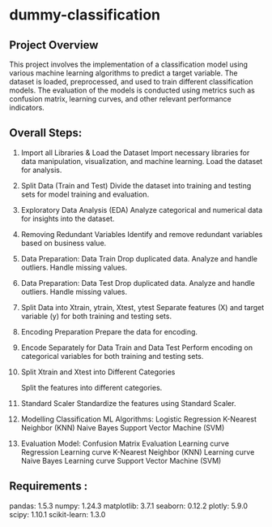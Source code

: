 # dummy-classification

## Project Overview

This project involves the implementation of a classification model using various machine learning algorithms to predict a target variable. 
The dataset is loaded, preprocessed, and used to train different classification models. 
The evaluation of the models is conducted using metrics such as confusion matrix, learning curves, and other relevant performance indicators.
## Overall Steps:
1. Import all Libraries & Load the Dataset
   Import necessary libraries for data manipulation, visualization, and machine learning.
   Load the dataset for analysis.

2. Split Data (Train and Test)
   Divide the dataset into training and testing sets for model training and evaluation.

3. Exploratory Data Analysis (EDA)
   Analyze categorical and numerical data for insights into the dataset.

4. Removing Redundant Variables
   Identify and remove redundant variables based on business value.

5. Data Preparation: Data Train
    Drop duplicated data.
    Analyze and handle outliers.
    Handle missing values.

6. Data Preparation: Data Test
  Drop duplicated data.
  Analyze and handle outliers.
  Handle missing values.

7. Split Data into Xtrain, ytrain, Xtest, ytest
   Separate features (X) and target variable (y) for both training and testing sets.

8. Encoding Preparation
        Prepare the data for encoding.

9. Encode Separately for Data Train and Data Test
        Perform encoding on categorical variables for both training and testing sets.

10. Split Xtrain and Xtest into Different Categories

    Split the features into different categories.

11. Standard Scaler
    Standardize the features using Standard Scaler.

12. Modelling Classification ML Algorithms:
    Logistic Regression
    K-Nearest Neighbor (KNN)
    Naive Bayes
    Support Vector Machine (SVM)

13. Evaluation Model:
    Confusion Matrix Evaluation
    Learning curve Regression
    Learning curve K-Nearest Neighbor (KNN)
    Learning curve Naive Bayes
    Learning curve Support Vector Machine (SVM)

## Requirements :
pandas: 1.5.3
numpy: 1.24.3
matplotlib: 3.7.1
seaborn: 0.12.2
plotly: 5.9.0
scipy: 1.10.1
scikit-learn: 1.3.0
